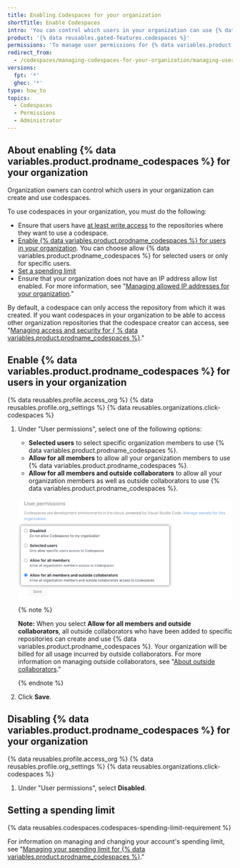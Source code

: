 ```yaml
---
title: Enabling Codespaces for your organization
shortTitle: Enable Codespaces
intro: 'You can control which users in your organization can use {% data variables.product.prodname_codespaces %}.'
product: '{% data reusables.gated-features.codespaces %}'
permissions: 'To manage user permissions for {% data variables.product.prodname_codespaces %} for an organization, you must be an organization owner.'
redirect_from:
  - /codespaces/managing-codespaces-for-your-organization/managing-user-permissions-for-your-organization
versions:
  fpt: '*'
  ghec: '*'
type: how_to
topics:
  - Codespaces
  - Permissions
  - Administrator
---
```



## About enabling {% data variables.product.prodname_codespaces %} for your organization

Organization owners can control which users in your organization can create and use codespaces.

To use codespaces in your organization, you must do the following:

- Ensure that users have [at least write access](/organizations/managing-access-to-your-organizations-repositories/repository-permission-levels-for-an-organization) to the repositories where they want to use a codespace. 
- [Enable {% data variables.product.prodname_codespaces %} for users in your organization](#configuring-which-users-in-your-organization-can-use-codespaces). You can choose allow {% data variables.product.prodname_codespaces %} for selected users or only for specific users.
- [Set a spending limit](/billing/managing-billing-for-github-codespaces/managing-spending-limits-for-codespaces)
- Ensure that your organization does not have an IP address allow list enabled. For more information, see "[Managing allowed IP addresses for your organization](/organizations/keeping-your-organization-secure/managing-allowed-ip-addresses-for-your-organization)."

By default, a codespace can only access the repository from which it was created. If you want codespaces in your organization to be able to access other organization repositories that the codespace creator can access, see "[Managing access and security for {
% data variables.product.prodname_codespaces %}](/codespaces/managing-codespaces-for-your-organization/managing-access-and-security-for-your-organizations-codespaces)."

## Enable {% data variables.product.prodname_codespaces %} for users in your organization

{% data reusables.profile.access_org %}
{% data reusables.profile.org_settings %}
{% data reusables.organizations.click-codespaces %}
1. Under "User permissions", select one of the following options:

   * **Selected users** to select specific organization members to use {% data variables.product.prodname_codespaces %}.
   * **Allow for all members** to allow all your organization members to use {% data variables.product.prodname_codespaces %}.
   * **Allow for all members and outside collaborators** to allow all your organization members as well as outside collaborators to use {% data variables.product.prodname_codespaces %}.

   ![Radio buttons for "User permissions"](/assets/images/help/codespaces/org-user-permission-settings-outside-collaborators.png)

   {% note %}

   **Note:** When you select **Allow for all members and outside collaborators**,  all outside collaborators who have been added to specific repositories can create and use {% data variables.product.prodname_codespaces %}. Your organization will be billed for all usage incurred by outside collaborators. For more information on managing outside collaborators, see "[About outside collaborators](/organizations/managing-access-to-your-organizations-repositories/adding-outside-collaborators-to-repositories-in-your-organization#about-outside-collaborators)."

   {% endnote %}

1. Click **Save**.

## Disabling {% data variables.product.prodname_codespaces %} for your organization

{% data reusables.profile.access_org %}
{% data reusables.profile.org_settings %}
{% data reusables.organizations.click-codespaces %}
1. Under "User permissions", select **Disabled**.

## Setting a spending limit

{% data reusables.codespaces.codespaces-spending-limit-requirement %} 

For information on managing and changing your account's spending limit, see "[Managing your spending limit for {% data variables.product.prodname_codespaces %}](/billing/managing-billing-for-github-codespaces/managing-spending-limits-for-codespaces)."
